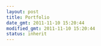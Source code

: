 ```yaml
---
layout: post
title: Portfolio
date_gmt: 2011-11-10 15:20:44
modified_gmt: 2011-11-10 15:20:44
status: inherit
---
```


